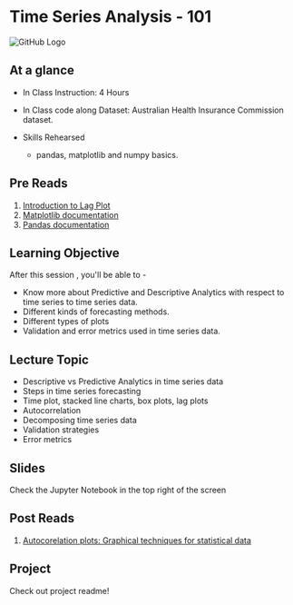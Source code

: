 # Time Series Analysis - 101 
![GitHub Logo](https://s3.ap-south-1.amazonaws.com/greyatom-social/GreyAtom-logo.png)
## At a glance
* In Class Instruction: 4 Hours
* In Class code along Dataset: Australian Health Insurance Commission dataset.

* Skills Rehearsed
  * pandas, matplotlib and numpy basics.


## Pre Reads
1. [Introduction to Lag Plot](http://www.itl.nist.gov/div898/handbook/eda/section3/lagplot.htm)
2. [Matplotlib documentation](https://matplotlib.org/)
3. [Pandas documentation](https://pandas.pydata.org/)


## Learning Objective

After this session , you'll be able to -
- Know more about Predictive and Descriptive Analytics with respect to time series to time series data. 
- Different kinds of forecasting methods.
- Different types of plots
- Validation and error metrics used in time series data.
## Lecture Topic

- Descriptive vs Predictive Analytics in time series data
- Steps in time series forecasting
- Time plot, stacked line charts, box plots, lag plots
- Autocorrelation
- Decomposing time series data
- Validation strategies
- Error metrics

## Slides
Check the Jupyter Notebook in the top right of the screen


## Post Reads

1. [Autocorelation plots: Graphical techniques for statistical data](http://www.dummies.com/programming/big-data/data-science/autocorrelation-plots-graphical-technique-for-statistical-data/)


## Project
Check out project readme!

